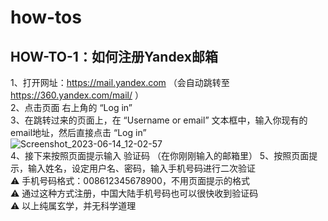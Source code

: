 # how-tos
## HOW-TO-1：如何注册Yandex邮箱  

1、打开网址：https://mail.yandex.com （会自动跳转至 https://360.yandex.com/mail/ ）  
2、点击页面 右上角的 “Log in”  
3、在跳转过来的页面上，在 “Username or email” 文本框中，输入你现有的email地址，然后直接点击 “Log in”  
![Screenshot_2023-06-14_12-02-57](https://github.com/steve-chew/how-tos/assets/136550211/fbbe9abe-601f-4325-8ea0-b81e254fda08)  
4、接下来按照页面提示输入 验证码 （在你刚刚输入的邮箱里） 
5、按照页面提示，输入姓名，设定用户名、密码，输入手机号码进行二次验证  
  :warning:   手机号码格式：008612345678900，不用页面提示的格式  
  :warning:   通过这种方式注册，中国大陆手机号码也可以很快收到验证码  
  :warning:   以上纯属玄学，并无科学道理
